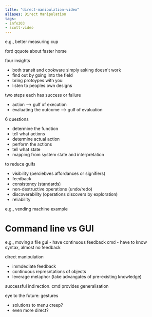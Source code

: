 ```yaml
---
title: "direct-manipulation-video"
aliases: Direct Manipulation
tags: 
- info203
- scott-video
---
```


e.g., better measuring cup

ford qquote about faster horse

four insights
- both transit and cookware simply asking doesn't work
- find out by going into the field
- bring protoypes with you
- listen to peoples own designs

two steps each has success or failure
- action --> gulf of execution
- evaluating the outcome --> gulf of evaluation

6 questions
- determine the function
- tell what actions
- determine actual action
- perform the actions
- tell what state
- mapping from system state and interpretation

to reduce gulfs
- visibility (perciebves affordances or signifiers)
- feedback 
- consistency (standards)
- non-destructive operations (undo/redo)
- discoverability (operations discovers by exploration)
- reliability

e.g., vending machine example 


# Command line vs GUI

e.g., moving a file
gui - have continuous feedback
cmd - have to know syntax, almost no feedback

direct manipulation
- immdediate feedback
- continuous represntations of objects
- leverage metaphor (take advangates of pre-existing knowledge)

successful  indirection. cmd provides generalisation


eye to the future: gestures
- solutions to menu creep?
- even more direct?


